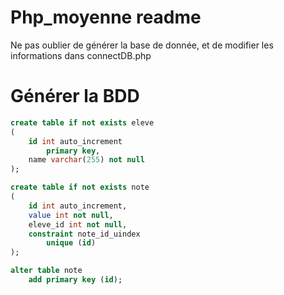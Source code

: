 # Php_moyenne readme
Ne pas oublier de générer la base de donnée, et de modifier les informations dans connectDB.php

# Générer la BDD
```SQL
create table if not exists eleve
(
	id int auto_increment
		primary key,
	name varchar(255) not null
);

create table if not exists note
(
	id int auto_increment,
	value int not null,
	eleve_id int not null,
	constraint note_id_uindex
		unique (id)
);

alter table note
	add primary key (id);
```